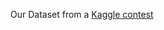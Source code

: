Our Dataset from a [Kaggle contest](https://www.kaggle.com/c/bosch-production-line-performance/data)
